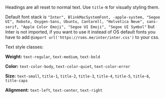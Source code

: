 Headings are all reset to normal text. Use `title-N` for visually styling them.

Default font stack is `"Inter", BlinkMacSystemFont, -apple-system, "Segoe UI", Roboto, Oxygen-Sans, Ubuntu, Cantarell, "Helvetica Neue", sans-serif, "Apple Color Emoji", "Segoe UI Emoji", "Segoe UI Symbol"` but Inter is not imported, if you want to use it instead of OS default fonts you have to add `@import url('https://rsms.me/inter/inter.css')` to your css.

Text style classes:

**Weight:** 
`text-regular`, `text-medium`, `text-bold`

**Color:** 
`text-color-body`, `text-color-quiet`, `text-color-error`

**Size:** 
`text-small`, `title-1`, `title-2`, `title-3`, `title-4`, `title-5`, `title-6`, `title-caps`

**Alignment:** 
`text-left`, `text-center`, `text-right`
